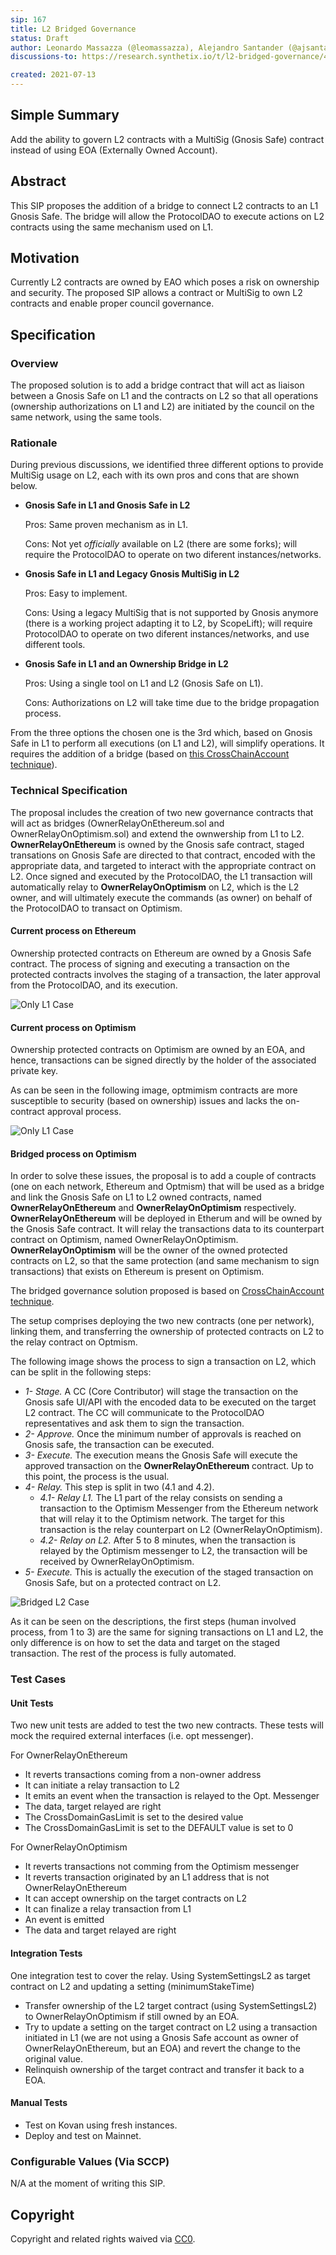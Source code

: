 ```yaml
---
sip: 167
title: L2 Bridged Governance
status: Draft
author: Leonardo Massazza (@leomassazza), Alejandro Santander (@ajsantander)
discussions-to: https://research.synthetix.io/t/l2-bridged-governance/443

created: 2021-07-13
---
```


<!--You can leave these HTML comments in your merged SIP and delete the visible duplicate text guides, they will not appear and may be helpful to refer to if you edit it again. This is the suggested template for new SIPs. Note that an SIP number will be assigned by an editor. When opening a pull request to submit your SIP, please use an abbreviated title in the filename, `sip-draft_title_abbrev.md`. The title should be 44 characters or less.-->

## Simple Summary

<!--"If you can't explain it simply, you don't understand it well enough." Simply describe the outcome the proposed changes intends to achieve. This should be non-technical and accessible to a casual community member.-->

Add the ability to govern L2 contracts with a MultiSig (Gnosis Safe) contract instead of using EOA (Externally Owned Account).

## Abstract

<!--A short (~200 word) description of the proposed change, the abstract should clearly describe the proposed change. This is what *will* be done if the SIP is implemented, not *why* it should be done or *how* it will be done. If the SIP proposes deploying a new contract, write, "we propose to deploy a new contract that will do x".-->

This SIP proposes the addition of a bridge to connect L2 contracts to an L1 Gnosis Safe. The bridge will allow the ProtocolDAO to execute actions on L2 contracts using the same mechanism used on L1.

## Motivation

<!--This is the problem statement. This is the *why* of the SIP. It should clearly explain *why* the current state of the protocol is inadequate.  It is critical that you explain *why* the change is needed, if the SIP proposes changing how something is calculated, you must address *why* the current calculation is inaccurate or wrong. This is not the place to describe how the SIP will address the issue!-->

Currently L2 contracts are owned by EAO which poses a risk on ownership and security. The proposed SIP allows a contract or MultiSig to own L2 contracts and enable proper council governance.

## Specification

<!--The specification should describe the syntax and semantics of any new feature, there are five sections
1. Overview
2. Rationale
3. Technical Specification
4. Test Cases
5. Configurable Values
-->

### Overview

<!--This is a high level overview of *how* the SIP will solve the problem. The overview should clearly describe how the new feature will be implemented.-->

The proposed solution is to add a bridge contract that will act as liaison between a Gnosis Safe on L1 and the contracts on L2 so that all operations (ownership authorizations on L1 and L2) are initiated by the council on the same network, using the same tools.

### Rationale

<!--This is where you explain the reasoning behind how you propose to solve the problem. Why did you propose to implement the change in this way, what were the considerations and trade-offs. The rationale fleshes out what motivated the design and why particular design decisions were made. It should describe alternate designs that were considered and related work. The rationale may also provide evidence of consensus within the community, and should discuss important objections or concerns raised during discussion.-->

During previous discussions, we identified three different options to provide MultiSig usage on L2, each with its own pros and cons that are shown below.

- **Gnosis Safe in L1 and Gnosis Safe in L2**

  Pros: Same proven mechanism as in L1.

  Cons: Not yet _officially_ available on L2 (there are some forks); will require the ProtocolDAO to operate on two diferent instances/networks.

- **Gnosis Safe in L1 and Legacy Gnosis MultiSig in L2**

  Pros: Easy to implement.

  Cons: Using a legacy MultiSig that is not supported by Gnosis anymore (there is a working project adapting it to L2, by ScopeLift); will require ProtocolDAO to operate on two diferent instances/networks, and use different tools.

- **Gnosis Safe in L1 and an Ownership Bridge in L2**

  Pros: Using a single tool on L1 and L2 (Gnosis Safe on L1).

  Cons: Authorizations on L2 will take time due to the bridge propagation process.

From the three options the chosen one is the 3rd which, based on Gnosis Safe in L1 to perform all executions (on L1 and L2), will simplify operations. It requires the addition of a bridge (based on [this CrossChainAccount technique](https://github.com/gakonst/xchain-account/blob/master/contracts/CrossChainAccount.sol)).

### Technical Specification

<!--The technical specification should outline the public API of the changes proposed. That is, changes to any of the interfaces Synthetix currently exposes or the creations of new ones.-->
The proposal includes the creation of two new governance contracts that will act as bridges (OwnerRelayOnEthereum.sol and OwnerRelayOnOptimism.sol) and extend the ownwership from L1 to L2.
**OwnerRelayOnEthereum** is owned by the Gnosis safe contract, staged transations on Gnosis Safe are directed to that contract, encoded with the appropriate data, and targeted to interact with the appropriate contract on L2. Once signed and executed by the ProtocolDAO, the L1 transaction will automatically relay to **OwnerRelayOnOptimism** on L2, which is the L2 owner, and will ultimately execute the commands (as owner) on behalf of the ProtocolDAO to transact on Optimism.

#### Current process on Ethereum

Ownership protected contracts on Ethereum are owned by a Gnosis Safe contract. The process of signing and executing a transaction on the protected contracts involves the staging of a transaction, the later approval from the ProtocolDAO, and its execution.

![Only L1 Case](assets/sip-167/only_l1.png)

#### Current process on Optimism

Ownership protected contracts on Optimism are owned by an EOA, and hence, transactions can be signed directly by the holder of the associated private key.

As can be seen in the following image, optmimism contracts are more susceptible to security (based on ownership) issues and lacks the on-contract approval process.

![Only L1 Case](assets/sip-167/l2_current.png)

#### Bridged process on Optimism

In order to solve these issues, the proposal is to add a couple of contracts (one on each network, Ethereum and Optmism) that will be used as a bridge and link the Gnosis Safe on L1 to L2 owned contracts, named **OwnerRelayOnEthereum** and **OwnerRelayOnOptimism** respectively.
**OwnerRelayOnEthereum** will be deployed in Etherum and will be owned by the Gnosis Safe contract. It will relay the transactions data to its counterpart contract on Optimism, named OwnerRelayOnOptimism. **OwnerRelayOnOptimism** will be the owner of the owned protected contracts on L2, so that the same protection (and same mechanism to sign transactions) that exists on Ethereum is present on Optimism.

The bridged governance solution proposed is based on [CrossChainAccount technique](https://github.com/gakonst/xchain-account/blob/master/contracts/CrossChainAccount.sol).

The setup comprises deploying the two new contracts (one per network), linking them, and transferring the ownership of protected contracts on L2 to the relay contract on Optmism.

The following image shows the process to sign a transaction on L2, which can be split in the following steps:

- *1- Stage.* A CC (Core Contributor) will stage the transaction on the Gnosis safe UI/API with the encoded data to be executed on the target L2 contract. The CC will communicate to the ProtocolDAO representatives and ask them to sign the transaction.
- *2- Approve.* Once the minimum number of approvals is reached on Gnosis safe, the transaction can be executed.
- *3- Execute.* The execution means the Gnosis Safe will execute the approved transaction on the **OwnerRelayOnEthereum** contract. Up to this point, the process is the usual.
- *4- Relay.* This step is split in two (4.1 and 4.2).
  -  *4.1- Relay L1.* The L1 part of the relay consists on sending a transaction to the Optimism Messenger from the Ethereum network that will relay it to the Optimism network. The target for this transaction is the relay counterpart on L2 (OwnerRelayOnOptimism).
  - *4.2- Relay on L2.* After 5 to 8 minutes, when the transaction is relayed by the Optimism messenger to L2, the transaction will be received by OwnerRelayOnOptimism.
- *5- Execute.* This is actually the execution of the staged transaction on Gnosis Safe, but on a protected contract on L2.

![Bridged L2 Case](assets/sip-167/l1_and_l2.png)

As it can be seen on the descriptions, the first steps (human involved process, from 1 to 3) are the same for signing transactions on L1 and L2, the only difference is on how to set the data and target on the staged transaction. The rest of the process is fully automated.


### Test Cases

<!--Test cases for an implementation are mandatory for SIPs but can be included with the implementation..-->

#### Unit Tests

Two new unit tests are added to test the two new contracts. These tests will mock the required external interfaces (i.e. opt messenger).

For OwnerRelayOnEthereum
- It reverts transactions coming from a non-owner address
- It can initiate a relay transaction to L2
- It emits an event when the transaction is relayed to the Opt. Messenger
- The data, target relayed are right
- The CrossDomainGasLimit is set to the desired value
- The CrossDomainGasLimit is set to the DEFAULT value is set to 0

For OwnerRelayOnOptimism
- It reverts transactions not comming from the Optimism messenger
- It reverts transaction originated by an L1 address that is not OwnerRelayOnEthereum
- It can accept ownership on the target contracts on L2
- It can finalize a relay transaction from L1
- An event is emitted
- The data and target relayed are right

#### Integration Tests

One integration test to cover the relay. Using SystemSettingsL2 as target contract on L2 and updating a setting (minimumStakeTime)
- Transfer ownership of the L2 target contract (using SystemSettingsL2) to OwnerRelayOnOptimism if still owned by an EOA.
- Try to update a setting on the target contract on L2 using a transaction initiated in L1 (we are not using a Gnosis Safe account as owner of OwnerRelayOnEthereum, but an EOA) and revert the change to the original value.
- Relinquish ownership of the target contract and transfer it back to a EOA.

#### Manual Tests

- Test on Kovan using fresh instances.
- Deploy and test on Mainnet.

### Configurable Values (Via SCCP)

<!--Please list all values configurable via SCCP under this implementation.-->

N/A at the moment of writing this SIP.

## Copyright

Copyright and related rights waived via [CC0](https://creativecommons.org/publicdomain/zero/1.0/).
